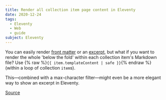 ```yaml
---
title: Render all collection item page content in Eleventy
date: 2020-12-24
tags:
  - Eleventy
  - Web
  - guide
subject: Eleventy
---
```


You can easily render [front matter](https://www.11ty.dev/docs/data-frontmatter/) or an [excerpt](https://www.11ty.dev/docs/data-frontmatter-customize/#example-parse-excerpts-from-content), but what if you want to render the whole 'below the fold' within each collection item's Markdown file? Use {% raw %}`{{ item.templateContent | safe }}`{% endraw %} (within a loop of collection `item`s).

This—combined with a max-character filter—might even be a more elegant way to show an excerpt in Eleventy.

[Source](https://www.reddit.com/r/eleventy/comments/gir3id/full_posts_in_the_homepage/fqmziay)
